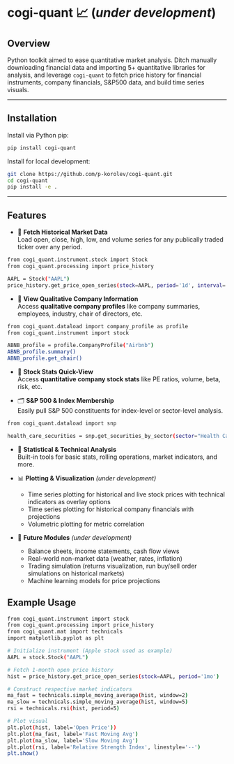 # cogi-quant 📈 (_under development_)

## **Overview**

Python toolkit aimed to ease quantitative market analysis. Ditch manually downloading financial data and importing 5+ quantitative libraries for analysis, and leverage `cogi-quant` to fetch price history for financial instruments, company financials, S&P500 data, and build time series visuals.

---

## **Installation**

Install via Python pip:
```bash
pip install cogi-quant
```
Install for local development:
```bash
git clone https://github.com/p-korolev/cogi-quant.git
cd cogi-quant
pip install -e .
```
---

## **Features**

- 🔎 **Fetch Historical Market Data**  
  Load open, close, high, low, and volume series for any publically traded ticker over any period.
```bash
from cogi_quant.instrument.stock import Stock
from cogi_quant.processing import price_history

AAPL = Stock("AAPL")
price_history.get_price_open_series(stock=AAPL, period='1d', interval='1h')
```

- 🧠 **View Qualitative Company Information**  
  Access **qualitative company profiles** like company summaries, employees, industry, chair of directors, etc.
```bash
from cogi_quant.dataload import company_profile as profile
from cogi_quant.instrument import stock

ABNB_profile = profile.CompanyProfile("Airbnb")
ABNB_profile.summary()
ABNB_profile.get_chair()
```
  
- 🧠 **Stock Stats Quick-View**  
  Access **quantitative company stock stats** like PE ratios, volume, beta, risk, etc.

- 🗂️ **S&P 500 & Index Membership**  
  Easily pull S&P 500 constituents for index-level or sector-level analysis.
```bash
from cogi_quant.dataload import snp

health_care_securities = snp.get_securities_by_sector(sector="Health Care")
```

- 🧮 **Statistical & Technical Analysis**  
  Built-in tools for basic stats, rolling operations, market indicators, and more.

- 📊 **Plotting & Visualization** *(under development)*  
  - Time series plotting for historical and live stock prices with technical indicators as overlay options
  - Time series plotting for historical company financials with projections
  - Volumetric plotting for metric correlation

- 🔮 **Future Modules** *(under development)*  
  - Balance sheets, income statements, cash flow views  
  - Real-world non-market data (weather, rates, inflation)  
  - Trading simulation (returns visualization, run buy/sell order simulations on historical markets)
  - Machine learning models for price projections

## **Example Usage**

```bash
from cogi_quant.instrument import stock
from cogi_quant.processing import price_history
from cogi_quant.mat import technicals
import matplotlib.pyplot as plt

# Initialize instrument (Apple stock used as example)
AAPL = stock.Stock("AAPL")

# Fetch 1-month open price history
hist = price_history.get_price_open_series(stock=AAPL, period='1mo')

# Construct respective market indicators
ma_fast = technicals.simple_moving_average(hist, window=2)
ma_slow = technicals.simple_moving_average(hist, window=5)
rsi = technicals.rsi(hist, period=5)

# Plot visual
plt.plot(hist, label='Open Price'))
plt.plot(ma_fast, label='Fast Moving Avg')
plt.plot(ma_slow, label='Slow Moving Avg')
plt.plot(rsi, label='Relative Strength Index', linestyle='--')
plt.show()
```





